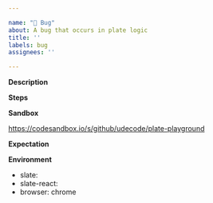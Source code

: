 ```yaml
---

name: "🚨 Bug"
about: A bug that occurs in plate logic
title: ''
labels: bug
assignees: ''

---
```


**Description**



<!-- A clear and concise description of what the bug is. -->

**Steps**



<!-- Can be a list of steps, a GIF or video showing the issue happening. -->
<!-- To reproduce the behavior:
1. Go to '...'
2. Click on '....'
3. Scroll down to '....'
4. See error -->

**Sandbox**

https://codesandbox.io/s/github/udecode/plate-playground

<!-- A link to a sandbox where the error can be reproduced. (You can start
from the
[base sandbox here](https://codesandbox.io/s/github/udecode/plate-playground)
or refer to the examples too.) -->


**Expectation**



<!-- A clear and concise description of what you expected to
happen. (Often it's helpful to test out the behavior of other editors
like Google Docs, Medium, Notion, etc. to see how they handle the same
issue.) -->

**Environment**

- slate: 
- slate-react: 
- browser: chrome
